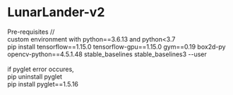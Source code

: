 # LunarLander-v2

Pre-requisites //<br/>
custom environment with python==3.6.13 and python<3.7 
<br/>
pip install tensorflow==1.15.0 tensorflow-gpu==1.15.0 gym==0.19 box2d-py opencv-python==4.5.1.48 stable_baselines stable_baselines3 --user
<br/>
<br/>
if pyglet error occures, <br/>
pip uninstall pyglet <br/>
pip install pyglet==1.5.16
